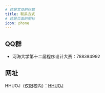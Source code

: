 ```yaml
---
# 这是文章的标题
title: 联系方式
# 这是页面的图标
icon: phone
---
```


<!-- more -->

## QQ群

* 河海大学第十二届程序设计大赛：788384992

## 网址

HHUOJ（仅限校内）：[HHUOJ](10.196.83.59)